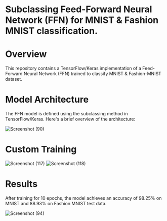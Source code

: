 # Subclassing Feed-Forward Neural Network (FFN) for MNIST & Fashion MNIST classification.

# Overview
This repository contains a TensorFlow/Keras implementation of a Feed-Forward Neural Network (FFN) trained to classify MNIST & Fashion-MNIST dataset.

# Model Architecture
The FFN model is defined using the subclassing method in TensorFlow/Keras. Here's a brief overview of the architecture:

![Screenshot (90)](https://github.com/NishantkSingh0/ANN-MNIST/assets/166206623/a2f85b27-78ba-4889-9b45-fd6e062e90e0)

# Custom Training

![Screenshot (117)](https://github.com/user-attachments/assets/ad2698a8-3a67-492a-8365-549289f4e7f3)
![Screenshot (118)](https://github.com/user-attachments/assets/4fc12576-c6a3-4381-8c3d-20ae64a91455)


# Results
After training for 10 epochs, the model achieves an accuracy of 98.25% on MNIST and 88.93% on Fashion MNIST test data.

![Screenshot (94)](https://github.com/NishantkSingh0/ANN-MNIST/assets/166206623/f943da41-d366-432a-a8b1-4c76f5164219)
